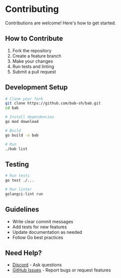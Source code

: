# Contributing

Contributions are welcome! Here's how to get started.

## How to Contribute

1. Fork the repository
2. Create a feature branch
3. Make your changes
4. Run tests and linting
5. Submit a pull request

## Development Setup

```bash
# Clone your fork
git clone https://github.com/bab-sh/bab.git
cd bab

# Install dependencies
go mod download

# Build
go build -o bab

# Run
./bab list
```

## Testing

```bash
# Run tests
go test ./...

# Run linter
golangci-lint run
```

## Guidelines

- Write clear commit messages
- Add tests for new features
- Update documentation as needed
- Follow Go best practices

## Need Help?

- [Discord](https://discord.bab.sh) - Ask questions
- [GitHub Issues](https://github.com/bab-sh/bab/issues) - Report bugs or request features
